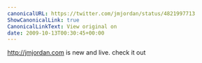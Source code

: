 ```yaml
---
canonicalURL: https://twitter.com/jmjordan/status/4821997713
ShowCanonicalLink: true
CanonicalLinkText: View original on
date: 2009-10-13T00:30:45+00:00
---
```

http://jmjordan.com is new and live. check it out